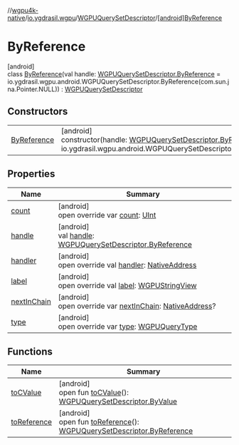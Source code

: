 //[wgpu4k-native](../../../../index.md)/[io.ygdrasil.wgpu](../../index.md)/[WGPUQuerySetDescriptor](../index.md)/[[android]ByReference](index.md)

# ByReference

[android]\
class [ByReference](index.md)(val handle: [WGPUQuerySetDescriptor.ByReference](../../../io.ygdrasil.wgpu.android/-w-g-p-u-query-set-descriptor/-by-reference/index.md) = io.ygdrasil.wgpu.android.WGPUQuerySetDescriptor.ByReference(com.sun.jna.Pointer.NULL)) : [WGPUQuerySetDescriptor](../index.md)

## Constructors

| | |
|---|---|
| [ByReference](-by-reference.md) | [android]<br>constructor(handle: [WGPUQuerySetDescriptor.ByReference](../../../io.ygdrasil.wgpu.android/-w-g-p-u-query-set-descriptor/-by-reference/index.md) = io.ygdrasil.wgpu.android.WGPUQuerySetDescriptor.ByReference(com.sun.jna.Pointer.NULL)) |

## Properties

| Name | Summary |
|---|---|
| [count](count.md) | [android]<br>open override var [count](count.md): [UInt](https://kotlinlang.org/api/core/kotlin-stdlib/kotlin/-u-int/index.html) |
| [handle](handle.md) | [android]<br>val [handle](handle.md): [WGPUQuerySetDescriptor.ByReference](../../../io.ygdrasil.wgpu.android/-w-g-p-u-query-set-descriptor/-by-reference/index.md) |
| [handler](handler.md) | [android]<br>open override val [handler](handler.md): [NativeAddress](../../../ffi/-native-address/index.md) |
| [label](label.md) | [android]<br>open override val [label](label.md): [WGPUStringView](../../-w-g-p-u-string-view/index.md) |
| [nextInChain](next-in-chain.md) | [android]<br>open override var [nextInChain](next-in-chain.md): [NativeAddress](../../../ffi/-native-address/index.md)? |
| [type](type.md) | [android]<br>open override var [type](type.md): [WGPUQueryType](../../-w-g-p-u-query-type/index.md) |

## Functions

| Name | Summary |
|---|---|
| [toCValue](../[android]to-c-value.md) | [android]<br>open fun [toCValue](../[android]to-c-value.md)(): [WGPUQuerySetDescriptor.ByValue](../../../io.ygdrasil.wgpu.android/-w-g-p-u-query-set-descriptor/-by-value/index.md) |
| [toReference](../to-reference.md) | [android]<br>open fun [toReference](../to-reference.md)(): [WGPUQuerySetDescriptor.ByReference](../../../io.ygdrasil.wgpu.android/-w-g-p-u-query-set-descriptor/-by-reference/index.md) |